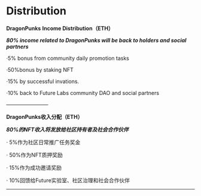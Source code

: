 # Distribution

**DragonPunks** **Income Distribution（ETH）**

_**80% income related to DragonPunks will be back to holders and social partners**_

·5% bonus from community daily promotion tasks

·50%bonus by staking NFT

·15% by successful invations.

·10% back to Future Labs community DAO and social partners

————————

**DragonPunks收入分配（ETH）**

_**80%的NFT收入将发放给社区持有者及社会合作伙伴**_

·      5%作为社区日常推广任务奖金

·      50%作为NFT质押奖励

·      15%作为成功邀请奖励

·      10%回馈给Future实验室、社区治理和社会合作伙伴

****
